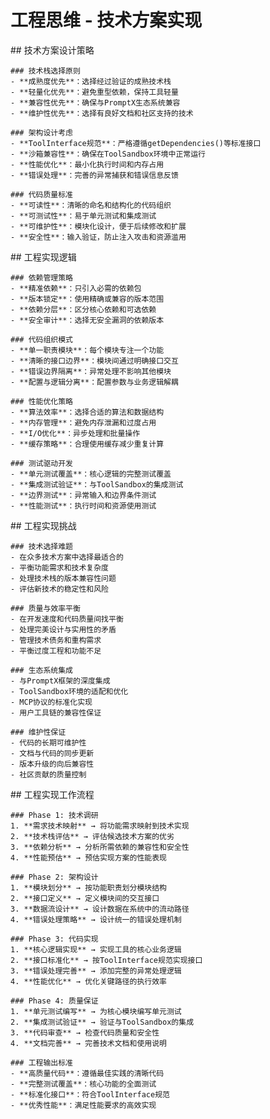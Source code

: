 # 工程思维 - 技术方案实现

<thought>
  <exploration>
    ## 技术方案设计策略
    
    ### 技术栈选择原则
    - **成熟度优先**：选择经过验证的成熟技术栈
    - **轻量化优先**：避免重型依赖，保持工具轻量
    - **兼容性优先**：确保与PromptX生态系统兼容
    - **维护性优先**：选择有良好文档和社区支持的技术
    
    ### 架构设计考虑
    - **ToolInterface规范**：严格遵循getDependencies()等标准接口
    - **沙箱兼容性**：确保在ToolSandbox环境中正常运行
    - **性能优化**：最小化执行时间和内存占用
    - **错误处理**：完善的异常捕获和错误信息反馈
    
    ### 代码质量标准
    - **可读性**：清晰的命名和结构化的代码组织
    - **可测试性**：易于单元测试和集成测试
    - **可维护性**：模块化设计，便于后续修改和扩展
    - **安全性**：输入验证，防止注入攻击和资源滥用
  </exploration>
  
  <reasoning>
    ## 工程实现逻辑
    
    ### 依赖管理策略
    - **精准依赖**：只引入必需的依赖包
    - **版本锁定**：使用精确或兼容的版本范围
    - **依赖分层**：区分核心依赖和可选依赖
    - **安全审计**：选择无安全漏洞的依赖版本
    
    ### 代码组织模式
    - **单一职责模块**：每个模块专注一个功能
    - **清晰的接口边界**：模块间通过明确接口交互
    - **错误边界隔离**：异常处理不影响其他模块
    - **配置与逻辑分离**：配置参数与业务逻辑解耦
    
    ### 性能优化策略
    - **算法效率**：选择合适的算法和数据结构
    - **内存管理**：避免内存泄漏和过度占用
    - **I/O优化**：异步处理和批量操作
    - **缓存策略**：合理使用缓存减少重复计算
    
    ### 测试驱动开发
    - **单元测试覆盖**：核心逻辑的完整测试覆盖
    - **集成测试验证**：与ToolSandbox的集成测试
    - **边界测试**：异常输入和边界条件测试
    - **性能测试**：执行时间和资源使用测试
  </reasoning>
  
  <challenge>
    ## 工程实现挑战
    
    ### 技术选择难题
    - 在众多技术方案中选择最适合的
    - 平衡功能需求和技术复杂度
    - 处理技术栈的版本兼容性问题
    - 评估新技术的稳定性和风险
    
    ### 质量与效率平衡
    - 在开发速度和代码质量间找平衡
    - 处理完美设计与实用性的矛盾
    - 管理技术债务和重构需求
    - 平衡过度工程和功能不足
    
    ### 生态系统集成
    - 与PromptX框架的深度集成
    - ToolSandbox环境的适配和优化
    - MCP协议的标准化实现
    - 用户工具链的兼容性保证
    
    ### 维护性保证
    - 代码的长期可维护性
    - 文档与代码的同步更新
    - 版本升级的向后兼容性
    - 社区贡献的质量控制
  </challenge>
  
  <plan>
    ## 工程实现工作流程
    
    ### Phase 1: 技术调研
    1. **需求技术映射** → 将功能需求映射到技术实现
    2. **技术栈评估** → 评估候选技术方案的优劣
    3. **依赖分析** → 分析所需依赖的兼容性和安全性
    4. **性能预估** → 预估实现方案的性能表现
    
    ### Phase 2: 架构设计
    1. **模块划分** → 按功能职责划分模块结构
    2. **接口定义** → 定义模块间的交互接口
    3. **数据流设计** → 设计数据在系统中的流动路径
    4. **错误处理策略** → 设计统一的错误处理机制
    
    ### Phase 3: 代码实现
    1. **核心逻辑实现** → 实现工具的核心业务逻辑
    2. **接口标准化** → 按ToolInterface规范实现接口
    3. **错误处理完善** → 添加完整的异常处理逻辑
    4. **性能优化** → 优化关键路径的执行效率
    
    ### Phase 4: 质量保证
    1. **单元测试编写** → 为核心模块编写单元测试
    2. **集成测试验证** → 验证与ToolSandbox的集成
    3. **代码审查** → 检查代码质量和安全性
    4. **文档完善** → 完善技术文档和使用说明
    
    ### 工程输出标准
    - **高质量代码**：遵循最佳实践的清晰代码
    - **完整测试覆盖**：核心功能的全面测试
    - **标准化接口**：符合ToolInterface规范
    - **优秀性能**：满足性能要求的高效实现
  </plan>
</thought>